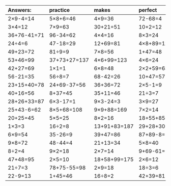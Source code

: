 | Answers: | practice | makes | perfect | ! |
| :--- | :--- | :--- | :--- | :--- |
| 2×9-4=14 | 5×8+6=46 | 4×9=36 | 72-68=4 | 3×6=18 | 
| 3×4=12 | 7×9=63 | 30+21=51 | 10+2=12 | 43+15=58 | 
| 36+76-41=71 | 96-34=62 | 4×4=16 | 8×3=24 | 5×4-17=3 | 
| 24÷4=6 | 47-18=29 | 12+69=81 | 4×8+89=121 | 92-40=52 | 
| 49+23=72 | 81÷9=9 | 7×8=56 | 1+47=48 | 94-7=87 | 
| 53+46=99 | 37+73+27=137 | 4×6+99=123 | 4×6=24 | 6×7=42 | 
| 42+27=69 | 1×1=1 | 6×8=48 | 2×2+59=63 | 40÷8=5 | 
| 56-21=35 | 56÷8=7 | 68-42=26 | 10+47=57 | 6+14-4=16 | 
| 23+15+40=78 | 24+69-37=56 | 36+36=72 | 2×5-1=9 | 14+44-30=28 | 
| 40+16=56 | 8+37=45 | 35+11=46 | 21÷3=7 | 40+31+46=117 | 
| 28+26+33=87 | 6×3-17=1 | 9×3-24=3 | 3×9=27 | 47+50-8=89 | 
| 25+43-6=62 | 8×5+68=108 | 9×9+88=169 | 7×2=14 | 23+21+63=107 | 
| 20+25=45 | 5×5=25 | 8×2=16 | 18+55+85=158 | 32÷4=8 | 
| 1×3=3 | 16÷2=8 | 13+91+83=187 | 29+28+30=87 | 6÷2=3 | 
| 6×9=54 | 35-26=9 | 39+47=86 | 87+89-8=168 | 29+45+35=109 | 
| 9×8=72 | 48-44=4 | 21+13=34 | 5×8=40 | 96-48=48 | 
| 8÷2=4 | 9×2=18 | 2×7=14 | 9+69-61=17 | 7+12=19 | 
| 47+48=95 | 2×5=10 | 18+58+99=175 | 2×6=12 | 9×1=9 | 
| 21÷7=3 | 78+75-55=98 | 2×9=18 | 18÷3=6 | 40+33-15=58 | 
| 22-9=13 | 1+45=46 | 16÷8=2 | 42+39=81 | 57-32=25 | 
